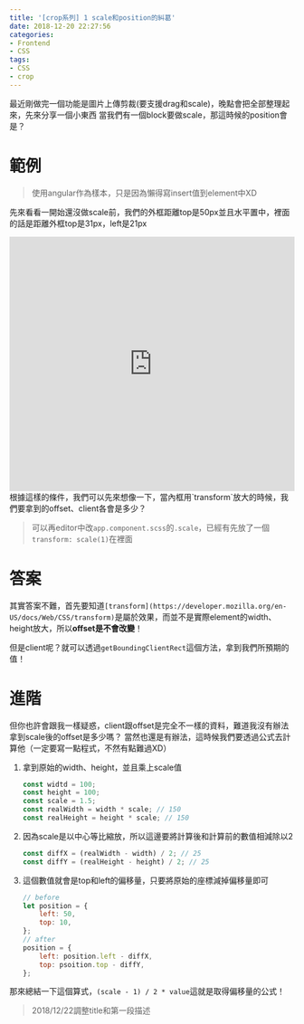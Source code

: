 ```yaml
---
title: '[crop系列] 1 scale和position的糾葛'
date: 2018-12-20 22:27:56
categories:
- Frontend
- CSS
tags:
- CSS
- crop
---
```


最近剛做完一個功能是圖片上傳剪裁(要支援drag和scale)，晚點會把全部整理起來，先來分享一個小東西
當我們有一個block要做scale，那這時候的position會是？

<!--more-->

# 範例

> 使用angular作為樣本，只是因為懶得寫insert值到element中XD

先來看看一開始還沒做scale前，我們的外框距離top是50px並且水平置中，裡面的話是距離外框top是31px，left是21px

<iframe style="border:none" width="100%" height="450px" src="https://stackblitz.com/edit/scale-position?embed=1&file=src/app/app.component.ts&view=preview"></iframe>
根據這樣的條件，我們可以先來想像一下，當內框用`transform`放大的時候，我們要拿到的offset、client各會是多少？

> 可以再editor中改`app.component.scss`的`.scale`，已經有先放了一個`transform: scale(1)`在裡面

# 答案

其實答案不難，首先要知道`[transform](https://developer.mozilla.org/en-US/docs/Web/CSS/transform)`是屬於效果，而並不是實際element的width、height放大，所以**offset是不會改變**！

但是client呢？就可以透過`getBoundingClientRect`這個方法，拿到我們所預期的值！

# 進階

但你也許會跟我一樣疑惑，client跟offset是完全不一樣的資料，難道我沒有辦法拿到scale後的offset是多少嗎？
當然也還是有辦法，這時候我們要透過公式去計算他（一定要寫一點程式，不然有點難過XD）

1. 拿到原始的width、height，並且乘上scale值

   ```javascript
   const widtd = 100;
   const height = 100;
   const scale = 1.5;
   const realWidth = width * scale; // 150
   const realHeight = height * scale; // 150
   ```

2. 因為scale是以中心等比縮放，所以這邊要將計算後和計算前的數值相減除以2

   ```javascript
   const diffX = (realWidth - width) / 2; // 25
   const diffY = (realHeight - height) / 2; // 25
   ```

3. 這個數值就會是top和left的偏移量，只要將原始的座標減掉偏移量即可

   ```javascript
   // before
   let position = {
       left: 50,
       top: 10,
   };
   // after
   position = {
       left: position.left - diffX,
       top: psoition.top - diffY,
   };
   ```

那來總結一下這個算式，`(scale - 1) / 2 * value`這就是取得偏移量的公式！

> 2018/12/22調整title和第一段描述
